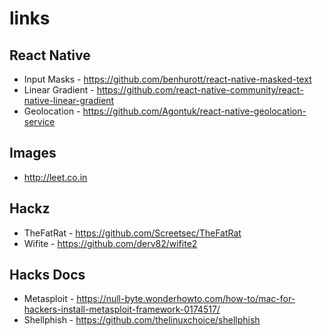 # links

## React Native

- Input Masks - https://github.com/benhurott/react-native-masked-text
- Linear Gradient - https://github.com/react-native-community/react-native-linear-gradient
- Geolocation - https://github.com/Agontuk/react-native-geolocation-service

## Images
- http://leet.co.in

## Hackz

- TheFatRat - https://github.com/Screetsec/TheFatRat
- Wifite - https://github.com/derv82/wifite2

## Hacks Docs

- Metasploit - https://null-byte.wonderhowto.com/how-to/mac-for-hackers-install-metasploit-framework-0174517/
- Shellphish - https://github.com/thelinuxchoice/shellphish
